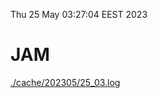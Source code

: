 Thu 25 May 03:27:04 EEST 2023
# JAM
<a href='./cache/202305/25_03.log'>./cache/202305/25_03.log</a>
